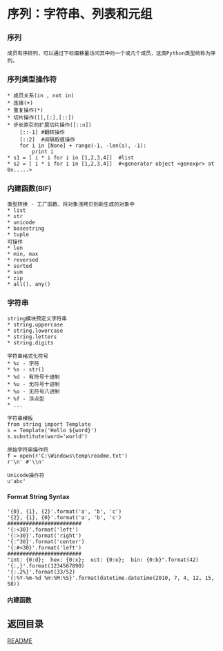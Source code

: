 序列：字符串、列表和元组
============================

### 序列
    成员有序排列，可以通过下标偏移量访问其中的一个或几个成员，这类Python类型统称为序列。

### 序列类型操作符
    * 成员关系(in , not in)
    * 连接(+)
    * 重复操作(*)
    * 切片操作([],[:],[::])
    * 步长索引的扩展切片操作([::n])
        [::-1] #翻转操作
        [::2]  #间隔取值操作
        for i in [None] + range(-1, -len(s), -1):
            print i
    * s1 = [ i * i for i in [1,2,3,4]]  #list
    * s2 = [ i * i for i in [1,2,3,4]]  #<generator object <genexpr> at 0x.....>

### 内建函数(BIF)
    类型转换 - 工厂函数，将对象浅拷贝到新生成的对象中
    * list
    * str
    * unicode
    * basestring
    * tuple
    可操作
    * len
    * min, max
    * reversed
    * sorted
    * sum
    * zip
    * all(), any()

### 字符串

    string模块预定义字符串
    * string.uppercase
    * string.lowercase
    * string.letters
    * string.digits

    字符串格式化符号
    * %c - 字符
    * %s - str()
    * %d - 有符号十进制
    * %u - 无符号十进制
    * %o - 无符号八进制
    * %f - 浮点型
    * ...

    字符串模板
    from string import Template
    s = Template('Hello ${word}')
    s.substitute(word='world')

    原始字符串操作符
    f = open(r'C:\Windows\temp\readme.txt')
    r'\n' #'\\n'

    Unicode操作符
    u'abc'

#### Format String Syntax
    '{0}, {1}, {2}'.format('a', 'b', 'c')
    '{2}, {1}, {0}'.format('a', 'b', 'c')
    ########################
    '{:<30}'.format('left')
    '{:>30}'.format('right')
    '{:^30}'.format('center')
    '{:#<30}'.format('left')
    ########################
    "int: {0:d};  hex: {0:x};  oct: {0:o};  bin: {0:b}".format(42)
    '{:,}'.format(1234567890)
    '{:.2%}'.format(33/52)
    '{:%Y-%m-%d %H:%M:%S}'.format(datetime.datetime(2010, 7, 4, 12, 15, 58))
    
#### 内建函数


## 返回目录
[README](README.md)